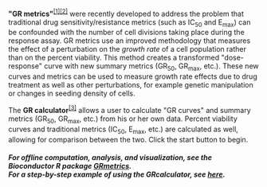 <b>"GR metrics"</b><sup><a href="https://dx.doi.org/10.1038/nmeth.3853">[1]<a href="https://dx.doi.org/10.1038/nbt.3882">[2]</a></sup> were recently developed to address the problem that traditional drug sensitivity/resistance metrics (such as IC<sub>50</sub> and E<sub>max</sub>) can be confounded with the number of cell divisions taking place during the response assay. GR metrics use an improved methodology that measures the effect of a perturbation on the <i>growth rate</i> of a cell population rather than on the percent viability. This method creates a transformed "dose-response" curve with new summary metrics (GR<sub>50</sub>, GR<sub>max</sub>, etc.). These new curves and metrics can be used to measure growth rate effects due to drug treatment as well as other perturbations, for example genetic manipulation or changes in seeding density of cells.

The <b>GR calculator</b><sup><a href="https://dx.doi.org/10.1186/s12885-017-3689-3">[3]</a></sup> allows a user to calculate "GR curves" and summary metrics (GR<sub>50</sub>, GR<sub>max</sub>, etc.) from his or her own data. Percent viability curves and traditional metrics (IC<sub>50</sub>, E<sub>max</sub>, etc.) are calculated as well, allowing for comparison between the two. Click the start button to begin.

##### For offline computation, analysis, and visualization, see the Bioconductor R package [*GRmetrics*](https://bioconductor.org/packages/GRmetrics). <br> For a step-by-step example of using the GRcalculator, see [*here*](example.html).